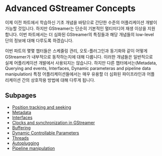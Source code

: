 Advanced GStreamer Concepts
=======

이제 이전 파트에서 학습하신 기초 개념을 바탕으로 간단한 수준의 어플리케이션 개발이 가능할 것입니다. 하지만 GStreamer는 단순히 기본적인 멀티미디어 재생 이상을 지원합니다. 이번 파트에서는 더 심화된 GStreamer의 특징들과 해당 개념들의 low-level 단의 정보에 대해 다루도록 하겠습니다.

이번 파트의 몇몇 챕터들은 스케줄링 관리, 오토-플러그인과 동기화와 같이 어떻게 GStreamer가 내부적으로 동작하는지에 대해 다룹니다. 이러한 개념들은 일반적으로 실제 어플리케이션 개발에서 사용되지는 않습니다. 하지만 다른 챕터에서는(Metadata, Querying and events, Interfaces, Dynamic parameteras and pipeline data manipulation) 특정 어플리케이션들에서는 매우 유용할 더 심화된 파이프라인과 어플리케이션 간의 상호작용 방법에 대해 다루게 됩니다.

Subpages
------

* [Position tracking and seeking](position-tracking-and-seeking.md)
* [Metadata](metadata.md)
* [Interfaces](interfaces.md)
* [Clocks and synchronization in GStreamer](clocks-and-synchronization-in-gstreamer.md)
* [Buffering](buffering.md)
* [Dynamic Controllable Parameters](dynamic-controllable-parameters.md)
* [Threads](threads.md)
* [Autoplugging](autoplugging.md)
* [Pipeline manipulation](pipeline-manipulation.md)
